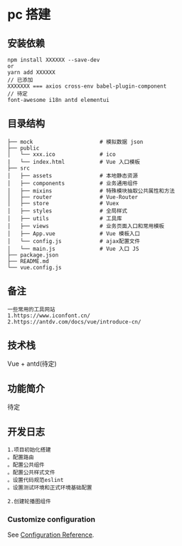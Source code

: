 # pc 搭建

## 安装依赖
```
npm install XXXXXX --save-dev
or
yarn add XXXXXX
// 已添加
XXXXXXX === axios cross-env babel-plugin-component
// 待定
font-awesome i18n antd elementui
```

## 目录结构

```
├── mock                     # 模拟数据 json
├── public
│   └── xxx.ico              # ico
|   └── index.html           # Vue 入口模板
├── src
│   ├── assets               # 本地静态资源
│   ├── components           # 业务通用组件
│   ├── mixins               # 特殊模块抽取公共属性和方法
│   ├── router               # Vue-Router
│   ├── store                # Vuex
│   ├── styles               # 全局样式
│   ├── utils                # 工具库
│   ├── views                # 业务页面入口和常用模板
│   ├── App.vue              # Vue 模板入口
│   └── config.js            # ajax配置文件
│   └── main.js              # Vue 入口 JS
├── package.json
├── README.md
└── vue.config.js
```

## 备注

```
一些常用的工具网站
1.https://www.iconfont.cn/
2.https://antdv.com/docs/vue/introduce-cn/
```
## 技术栈
Vue + antd(待定)

## 功能简介
待定

## 开发日志
```
1.项目初始化搭建
。配置路由
。配置公共组件
。配置公共样式文件
。设置代码规范eslint
。设置测试环境和正式环境基础配置

2.创建轮播图组件
```

### Customize configuration

See [Configuration Reference](https://cli.vuejs.org/config/).

